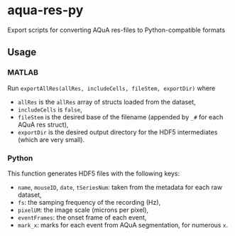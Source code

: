 # aqua-res-py
Export scripts for converting AQuA res-files to Python-compatible formats

## Usage

### MATLAB

Run `exportAllRes(allRes, includeCells, fileStem, exportDir)` where

* `allRes` is the `allRes` array of structs loaded from the dataset,
* `includeCells` is `false`,
* `fileStem` is the desired base of the filename (appended by `_#` for each AQuA res struct),
* `exportDir` is the desired output directory for the HDF5 intermediates (which are very small).

### Python

This function generates HDF5 files with the following keys:

* `name`, `mouseID`, `date`, `tSeriesNum`: taken from the metadata for each raw dataset,
* `fs`: the samping frequency of the recording (Hz),
* `pixelUM`: the image scale (microns per pixel),
* `eventFrames`: the onset frame of each event,
* `mark_x`: marks for each event from AQuA segmentation, for numerous `x`.

